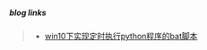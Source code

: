 ##### blog links
> - [win10下实现定时执行python程序的bat脚本](https://blog.csdn.net/weixin_43982238/article/details/93001262)

